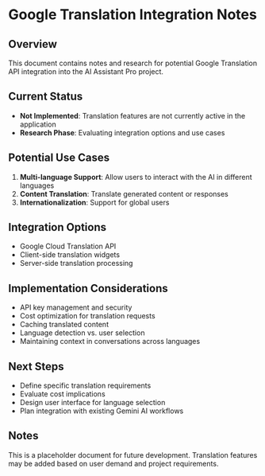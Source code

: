 # Google Translation Integration Notes

## Overview
This document contains notes and research for potential Google Translation API integration into the AI Assistant Pro project.

## Current Status
- **Not Implemented**: Translation features are not currently active in the application
- **Research Phase**: Evaluating integration options and use cases

## Potential Use Cases
1. **Multi-language Support**: Allow users to interact with the AI in different languages
2. **Content Translation**: Translate generated content or responses
3. **Internationalization**: Support for global users

## Integration Options
- Google Cloud Translation API
- Client-side translation widgets
- Server-side translation processing

## Implementation Considerations
- API key management and security
- Cost optimization for translation requests
- Caching translated content
- Language detection vs. user selection
- Maintaining context in conversations across languages

## Next Steps
- Define specific translation requirements
- Evaluate cost implications
- Design user interface for language selection
- Plan integration with existing Gemini AI workflows

## Notes
This is a placeholder document for future development. Translation features may be added based on user demand and project requirements. 